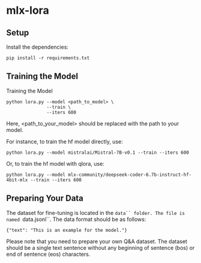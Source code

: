 # mlx-lora

## Setup

Install the dependencies:
```
pip install -r requirements.txt
```

## Training the Model
Training the Model

```
python lora.py --model <path_to_model> \
               --train \
               --iters 600
```

Here, <path_to_your_model> should be replaced with the path to your model.

For instance, to train the hf model directly, use:

```
python lora.py --model mistralai/Mistral-7B-v0.1 --train --iters 600
```

Or, to train the hf model with qlora, use:

```
python lora.py --model mlx-community/deepseek-coder-6.7b-instruct-hf-4bit-mlx --train --iters 600
```

## Preparing Your Data

The dataset for fine-tuning is located in the `data`` folder. The file is named `data.jsonl``. The data format should be as follows:

```
{"text": "This is an example for the model."}
```
Please note that you need to prepare your own Q&A dataset. The dataset should be a single text sentence without any beginning of sentence (bos) or end of sentence (eos) characters.
